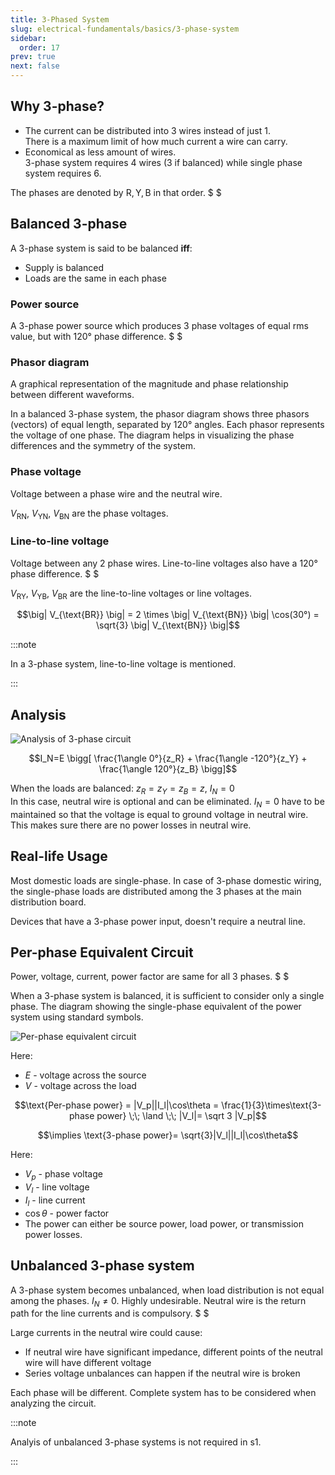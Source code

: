 ```yaml
---
title: 3-Phased System
slug: electrical-fundamentals/basics/3-phase-system
sidebar:
  order: 17
prev: true
next: false
---
```


## Why 3-phase?

- The current can be distributed into 3 wires instead of just 1.  
  There is a maximum limit of how much current a wire can carry.
- Economical as less amount of wires.  
  3-phase system requires $4$ wires ($3$ if balanced) while single phase system
  requires $6$.

The phases are denoted by $\text{R},\text{Y},\text{B}$ in that order. $ $

## Balanced 3-phase

A 3-phase system is said to be balanced **iff**:

- Supply is balanced
- Loads are the same in each phase

### Power source

A 3-phase power source which produces 3 phase voltages of equal rms value, but
with $120°$ phase difference. $ $

### Phasor diagram

A graphical representation of the magnitude and phase relationship between
different waveforms.

In a balanced 3-phase system, the phasor diagram shows three phasors (vectors)
of equal length, separated by 120° angles. Each phasor represents the voltage of
one phase. The diagram helps in visualizing the phase differences and the
symmetry of the system.

### Phase voltage

Voltage between a phase wire and the neutral wire.

$V_{\text{RN}}$, $V_{\text{YN}}$, $V_{\text{BN}}$ are the phase voltages.

### Line-to-line voltage

Voltage between any 2 phase wires. Line-to-line voltages also have a $120°$
phase difference. $ $

$V_{\text{RY}}$, $V_{\text{YB}}$, $V_{\text{BR}}$ are the line-to-line voltages
or line voltages.

```math
\big|
V_{\text{BR}}
\big|
=
2 \times
\big|
V_{\text{BN}}
\big|
\cos(30°)
=
\sqrt{3}
\big|
V_{\text{BN}}
\big|
```

:::note

In a 3-phase system, line-to-line voltage is mentioned.

:::

## Analysis

![Analysis of 3-phase circuit](/electrical/3-phase-circuit-analysis.jpg)

```math
I_N=E
\bigg[
\frac{1\angle 0°}{z_R}
+
\frac{1\angle -120°}{z_Y}
+
\frac{1\angle 120°}{z_B}
\bigg]
```

When the loads are balanced: $z_R=z_Y=z_B=z$, $I_N = 0$  
In this case, neutral wire is optional and can be eliminated. $I_N=0$ have to be
maintained so that the voltage is equal to ground voltage in neutral wire. This
makes sure there are no power losses in neutral wire.

## Real-life Usage

Most domestic loads are single-phase. In case of 3-phase domestic wiring, the
single-phase loads are distributed among the 3 phases at the main distribution
board.

Devices that have a 3-phase power input, doesn't require a neutral line.

## Per-phase Equivalent Circuit

Power, voltage, current, power factor are same for all $3$ phases. $ $

When a 3-phase system is balanced, it is sufficient to consider only a single
phase. The diagram showing the single-phase equivalent of the power system using
standard symbols.

![Per-phase equivalent circuit](/electrical/per-phase-circuit.jpg)

Here:

- $E$ - voltage across the source
- $V$ - voltage across the load

```math
\text{Per-phase power} = |V_p||I_l|\cos\theta = \frac{1}{3}\times\text{3-phase power}
\;\;
\land
\;\;
|V_l|= \sqrt 3 |V_p|
```

```math
\implies
\text{3-phase power}=
\sqrt{3}|V_l||I_l|\cos\theta
```

Here:

- $V_p$ - phase voltage
- $V_l$ - line voltage
- $I_l$ - line current
- $\cos\theta$ - power factor
- The power can either be source power, load power, or transmission power
  losses.

## Unbalanced 3-phase system

A 3-phase system becomes unbalanced, when load distribution is not equal among
the phases. $I_N\neq 0$. Highly undesirable. Neutral wire is the return path for
the line currents and is compulsory. $ $

Large currents in the neutral wire could cause:

- If neutral wire have significant impedance, different points of the neutral
  wire will have different voltage
- Series voltage unbalances can happen if the neutral wire is broken

Each phase will be different. Complete system has to be considered when
analyzing the circuit.

:::note

Analyis of unbalanced 3-phase systems is not required in s1.

:::
